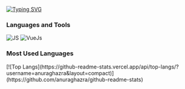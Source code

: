 [![Typing SVG](https://readme-typing-svg.demolab.com/?lines=Front-End+Developer;Roman+Sviridonov)](https://git.io/typing-svg)

### Languages and Tools
![JS](https://img.shields.io/badge/-JavaScript-090909?style=for-the-badge&logo=javascript)
![VueJs](https://img.shields.io/badge/-VueJS-090909?style=for-the-badge&logo=vuejs)

<h3>Most Used Languages</h3>
[![Top Langs](https://github-readme-stats.vercel.app/api/top-langs/?username=anuraghazra&layout=compact)](https://github.com/anuraghazra/github-readme-stats)
